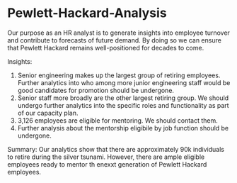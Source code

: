# Pewlett-Hackard-Analysis

Our purpose as an HR analyst is to generate insights into employee turnover and contribute to forecasts of future demand. By doing so we can ensure that Pewlett Hackard remains well-positioned for decades to come. 

Insights:
1. Senior engineering makes up the largest group of retiring employees. Further analytics into who among more junior engineering staff would be good candidates for promotion should be undergone. 
2. Senior staff more broadly are the other largest retiring group. We should undergo further analytics into the specific roles and functionality as part of our capacity plan. 
3. 3,126 employees are eligible for mentoring. We should contact them. 
4. Further analysis about the mentorship eligibile by job function should be undergone. 

Summary: 
Our analytics show that there are approximately 90k individuals to retire during the silver tsunami. However, there are ample eligible employees ready to mentor th enexxt generation of Pewlett Hackard employees. 



